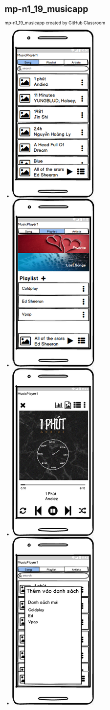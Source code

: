 # mp-n1_19_musicapp
mp-n1_19_musicapp created by GitHub Classroom

- ![miêu tả](./design/main.png)
- ![miêu tả](./design/playlist.png)
- ![miêu tả](./design/playing.png)
- ![miêu tả](./design/addToPlaylist.png)
